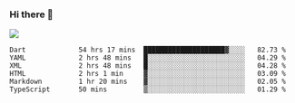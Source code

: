 ### Hi there 👋

<!--
**guozhigq/guozhigq** is a ✨ _special_ ✨ repository because its `README.md` (this file) appears on your GitHub profile.

Here are some ideas to get you started:

- 🔭 I’m currently working on ...
- 🌱 I’m currently learning ...
- 👯 I’m looking to collaborate on ...
- 🤔 I’m looking for help with ...
- 💬 Ask me about ...
- 📫 How to reach me: ...
- 😄 Pronouns: ...
- ⚡ Fun fact: ...
-->
![](https://github-readme-stats.vercel.app/api?username=guozhigq&show_icons=true)
<!--START_SECTION:waka-->

```text
Dart             54 hrs 17 mins  ████████████████████▓░░░░   82.73 %
YAML             2 hrs 48 mins   █░░░░░░░░░░░░░░░░░░░░░░░░   04.29 %
XML              2 hrs 48 mins   █░░░░░░░░░░░░░░░░░░░░░░░░   04.28 %
HTML             2 hrs 1 min     ▓░░░░░░░░░░░░░░░░░░░░░░░░   03.09 %
Markdown         1 hr 20 mins    ▓░░░░░░░░░░░░░░░░░░░░░░░░   02.05 %
TypeScript       50 mins         ▒░░░░░░░░░░░░░░░░░░░░░░░░   01.29 %
```

<!--END_SECTION:waka-->
